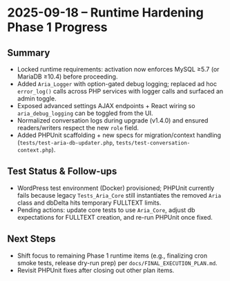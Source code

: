 # 2025-09-18 – Runtime Hardening Phase 1 Progress

## Summary
- Locked runtime requirements: activation now enforces MySQL ≥5.7 (or MariaDB ≥10.4) before proceeding.
- Added `Aria_Logger` with option-gated debug logging; replaced ad hoc `error_log()` calls across PHP services with logger calls and surfaced an admin toggle.
- Exposed advanced settings AJAX endpoints + React wiring so `aria_debug_logging` can be toggled from the UI.
- Normalized conversation logs during upgrade (v1.4.0) and ensured readers/writers respect the new `role` field.
- Added PHPUnit scaffolding + new specs for migration/context handling (`tests/test-aria-db-updater.php`, `tests/test-conversation-context.php`).

## Test Status & Follow-ups
- WordPress test environment (Docker) provisioned; PHPUnit currently fails because legacy `Tests_Aria_Core` still instantiates the removed `Aria` class and dbDelta hits temporary FULLTEXT limits.
- Pending actions: update core tests to use `Aria_Core`, adjust db expectations for FULLTEXT creation, and re-run PHPUnit once fixed.

## Next Steps
- Shift focus to remaining Phase 1 runtime items (e.g., finalizing cron smoke tests, release dry-run prep) per `docs/FINAL_EXECUTION_PLAN.md`.
- Revisit PHPUnit fixes after closing out other plan items.
